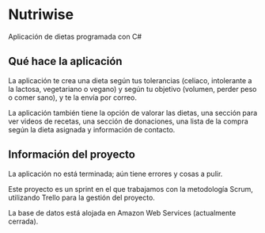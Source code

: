 # Nutriwise

Aplicación de dietas programada con C#

## Qué hace la aplicación

La aplicación te crea una dieta según tus tolerancias (celiaco, intolerante a la lactosa, vegetariano o vegano) y según tu objetivo (volumen, perder peso o comer sano), y te la envía por correo.  

La aplicación también tiene la opción de valorar las dietas, una sección para ver videos de recetas, una sección de donaciones, una lista de la compra según la dieta asignada y información de contacto.  


## Información del proyecto

La aplicación no está terminada; aún tiene errores y cosas a pulir.  

Este proyecto es un sprint en el que trabajamos con la metodología Scrum, utilizando Trello para la gestión del proyecto.  

La base de datos está alojada en Amazon Web Services (actualmente cerrada).
